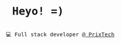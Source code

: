 
<pre>
<h1> Heyo! =) </h1>
💻 Full stack developer <a href="https://prix.tech/">@ PrixTech</a>
</pre>
